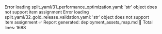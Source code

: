 Error loading split_yaml/31_performance_optimization.yaml: 'str' object does not support item assignment
Error loading split_yaml/32_gold_release_validation.yaml: 'str' object does not support item assignment
✅ Report generated: deployment_assets_map.md
📄 Total lines: 1688
